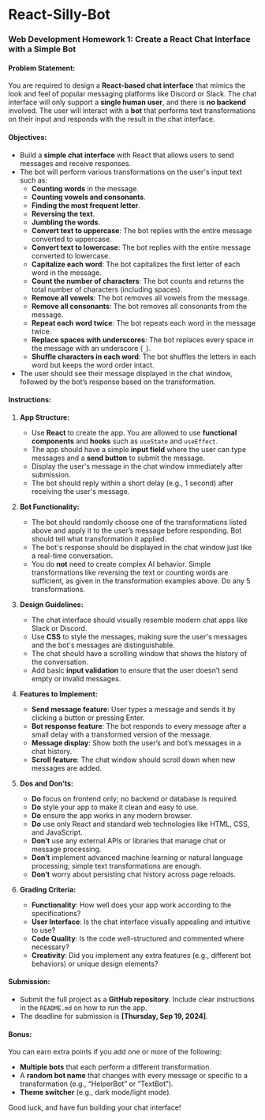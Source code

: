 # React-Silly-Bot

### Web Development Homework 1: Create a React Chat Interface with a Simple Bot

#### **Problem Statement:**

You are required to design a **React-based chat interface** that mimics the look and feel of popular messaging platforms like Discord or Slack. The chat interface will only support a **single human user**, and there is **no backend** involved. The user will interact with a **bot** that performs text transformations on their input and responds with the result in the chat interface.

#### **Objectives:**
- Build a **simple chat interface** with React that allows users to send messages and receive responses.
- The bot will perform various transformations on the user's input text such as:
  - **Counting words** in the message.
  - **Counting vowels and consonants**.
  - **Finding the most frequent letter**.
  - **Reversing the text**.
  - **Jumbling the words**.
  - **Convert text to uppercase**: The bot replies with the entire message converted to uppercase.
  - **Convert text to lowercase**: The bot replies with the entire message converted to lowercase.
  - **Capitalize each word**: The bot capitalizes the first letter of each word in the message.
  - **Count the number of characters**: The bot counts and returns the total number of characters (including spaces).
  - **Remove all vowels**: The bot removes all vowels from the message.
  - **Remove all consonants**: The bot removes all consonants from the message.
  - **Repeat each word twice**: The bot repeats each word in the message twice.
  - **Replace spaces with underscores**: The bot replaces every space in the message with an underscore (`_`).
  - **Shuffle characters in each word**: The bot shuffles the letters in each word but keeps the word order intact.
- The user should see their message displayed in the chat window, followed by the bot’s response based on the transformation. 

#### **Instructions:**

1. **App Structure:**
   - Use **React** to create the app. You are allowed to use **functional components** and **hooks** such as `useState` and `useEffect`.
   - The app should have a simple **input field** where the user can type messages and a **send button** to submit the message.
   - Display the user's message in the chat window immediately after submission.
   - The bot should reply within a short delay (e.g., 1 second) after receiving the user's message.
   
2. **Bot Functionality:**
   - The bot should randomly choose one of the transformations listed above and apply it to the user’s message before responding. Bot should tell what transformation it applied.
   - The bot's response should be displayed in the chat window just like a real-time conversation.
   - You do **not** need to create complex AI behavior. Simple transformations like reversing the text or counting words are sufficient, as given in the transformation examples above. Do any 5 transformations.
   
3. **Design Guidelines:**
   - The chat interface should visually resemble modern chat apps like Slack or Discord.
   - Use **CSS** to style the messages, making sure the user's messages and the bot's messages are distinguishable.
   - The chat should have a scrolling window that shows the history of the conversation.
   - Add basic **input validation** to ensure that the user doesn’t send empty or invalid messages.

4. **Features to Implement:**
   - **Send message feature**: User types a message and sends it by clicking a button or pressing Enter.
   - **Bot response feature**: The bot responds to every message after a small delay with a transformed version of the message.
   - **Message display**: Show both the user’s and bot’s messages in a chat history.
   - **Scroll feature**: The chat window should scroll down when new messages are added.

5. **Dos and Don’ts:**
   - **Do** focus on frontend only; no backend or database is required.
   - **Do** style your app to make it clean and easy to use.
   - **Do** ensure the app works in any modern browser.
   - **Do** use only React and standard web technologies like HTML, CSS, and JavaScript.
   - **Don’t** use any external APIs or libraries that manage chat or message processing.
   - **Don’t** implement advanced machine learning or natural language processing; simple text transformations are enough.
   - **Don’t** worry about persisting chat history across page reloads.

6. **Grading Criteria:**
   - **Functionality**: How well does your app work according to the specifications?
   - **User Interface**: Is the chat interface visually appealing and intuitive to use?
   - **Code Quality**: Is the code well-structured and commented where necessary?
   - **Creativity**: Did you implement any extra features (e.g., different bot behaviors) or unique design elements?

#### **Submission:**
- Submit the full project as a **GitHub repository**. Include clear instructions in the `README.md` on how to run the app.
- The deadline for submission is **[Thursday, Sep 19, 2024]**.

#### **Bonus:**
You can earn extra points if you add one or more of the following:
- **Multiple bots** that each perform a different transformation.
- A **random bot name** that changes with every message or specific to a transformation (e.g., “HelperBot” or “TextBot”).
- **Theme switcher** (e.g., dark mode/light mode).

Good luck, and have fun building your chat interface!
